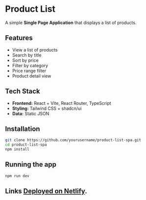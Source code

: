 # Product List

A simple **Single Page Application** that displays a list of products.

## Features

- View a list of products  
- Search by title  
- Sort by price  
- Filter by category  
- Price range filter  
- Product detail view  

## Tech Stack

- **Frontend:** React + Vite, React Router, TypeScript  
- **Styling:** Tailwind CSS + shadcn/ui  
- **Data:** Static JSON  

## Installation

```bash
git clone https://github.com/yourusername/product-list-spa.git
cd product-list-spa
npm install
```

## Running the app

```bash
npm run dev
```

## Links [Deployed on Netlify](https://product-list-yelyty.netlify.app/).